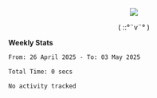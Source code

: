 <p align="center">
<img src= "https://github.com/web-Nuo/web-Nuo/blob/master/assets/88x31button2_magnified.gif?raw=true"/>
</p>
<p align="center">( ::°¨v¨° )</p>

**Weekly Stats**

<!--START_SECTION:waka-->

```txt
From: 26 April 2025 - To: 03 May 2025

Total Time: 0 secs

No activity tracked
```

<!--END_SECTION:waka-->

